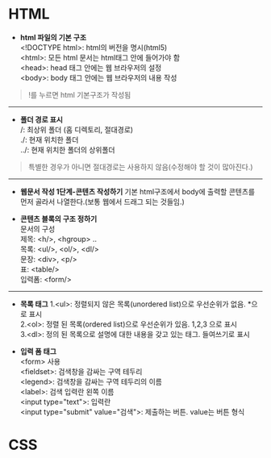 # HTML
* **html 파일의 기본 구조**   
\<!DOCTYPE html\>:  html의 버전을 명시(html5)   
\<html\>:  모든 html 문서는 html태그 안에 들어가야 함   
\<head\>: head 태그 안에는 웹 브라우저의 설정   
\<body\>: body 태그 안에는 웹 브라우저의 내용 작성   
> !를 누르면 html 기본구조가 작성됨   
<hr>

* **폴더 경로 표시**   
/: 최상위 폴더 (홈 디렉토리, 절대경로)   
./: 현재 위치한 폴더    
../: 현재 위치한 폴더의 상위폴더   

>특별한 경우가 아니면 절대경로는 사용하지 않음(수정해야 할 것이 많아진다.)
<hr>

* **웹문서 작성 1단계-콘텐츠 작성하기**
기본 html구조에서 body에 출력할 콘텐츠를 먼저 골라서 나열한다.(보통 웹에서 드래그 되는 것들임.)

* **콘텐츠 블록의 구조 정하기**   
문서의 구성   
제목: \<h/\>, \<hgroup\> ..   
목록: \<ul/\>, \<ol/\>, \<dl/\>   
문장: \<div\>, \<p/\>   
표: \<table/\>   
입력폼: \<form/\>   
<hr>

* **목록 태그**
1.\<ul\>: 정렬되지 않은 목록(unordered list)으로 우선순위가 없음. \*으로 표시   
2.\<ol\>: 정렬 된 목록(ordered list)으로 우선순위가 있음. 1,2,3 으로 표시   
3.\<dl\>: 정의 된 목록으로 설명에 대한 내용을 갖고 있는 태그. 들여쓰기로 표시   
   
* **입력 폼 태그**   
\<form\> 사용   
\<fieldset\>: 검색창을 감싸는 구역 테두리   
\<legend\>: 검색창을 감싸는 구역 테두리의 이름   
\<label\>: 검색 입력란 왼쪽 이름   
\<input type="text"\>: 입력란   
\<input type="submit" value="검색"\>: 제출하는 버튼. value는 버튼 형식   








# CSS
